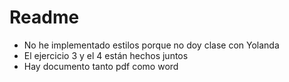 # Readme
* No he implementado estilos porque no doy clase con Yolanda
* El ejercicio 3 y el 4 están hechos juntos
* Hay documento tanto pdf como word

